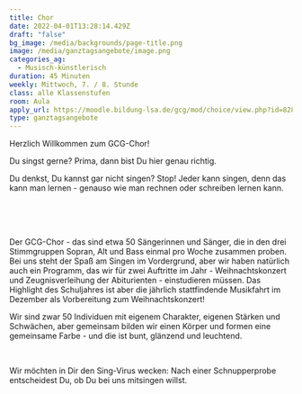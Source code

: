 ```yaml
---
title: Chor
date: 2022-04-01T13:28:14.429Z
draft: "false"
bg_image: /media/backgrounds/page-title.png
image: /media/ganztagsangebote/image.png
categories_ag:
  - Musisch-künstlerisch
duration: 45 Minuten
weekly: Mittwoch, 7. / 8. Stunde
class: alle Klassenstufen
room: Aula
apply_url: https://moodle.bildung-lsa.de/gcg/mod/choice/view.php?id=828
type: ganztagsangebote
---
```


Herzlich Willkommen zum GCG-Chor!


Du singst gerne? Prima, dann bist Du hier genau richtig. 


Du denkst, Du kannst gar nicht singen? Stop! 
Jeder kann singen, denn das kann man lernen -  genauso wie man rechnen oder schreiben lernen kann.  

<br>
<br>
<br>

Der GCG-Chor - das sind etwa 50 Sängerinnen und Sänger, die in den drei Stimmgruppen Sopran, Alt und Bass einmal pro Woche zusammen proben. Bei uns steht der Spaß am Singen im Vordergrund, aber wir haben natürlich auch ein Programm, das wir für zwei Auftritte im Jahr - Weihnachtskonzert und Zeugnisverleihung der Abiturienten - einstudieren müssen. Das Highlight des Schuljahres ist aber die jährlich stattfindende Musikfahrt im Dezember als Vorbereitung zum Weihnachtskonzert!


Wir sind zwar 50 Individuen mit eigenem Charakter, eigenen Stärken und Schwächen, aber gemeinsam bilden wir einen Körper und formen eine gemeinsame Farbe - und die ist bunt, glänzend und leuchtend.


<br>


Wir möchten in Dir den Sing-Virus wecken:
Nach einer Schnupperprobe entscheidest Du, ob Du bei uns mitsingen willst.
